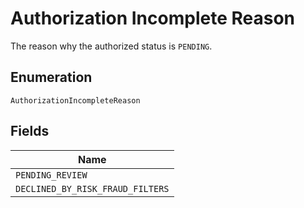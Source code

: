 
# Authorization Incomplete Reason

The reason why the authorized status is `PENDING`.

## Enumeration

`AuthorizationIncompleteReason`

## Fields

| Name |
|  --- |
| `PENDING_REVIEW` |
| `DECLINED_BY_RISK_FRAUD_FILTERS` |

